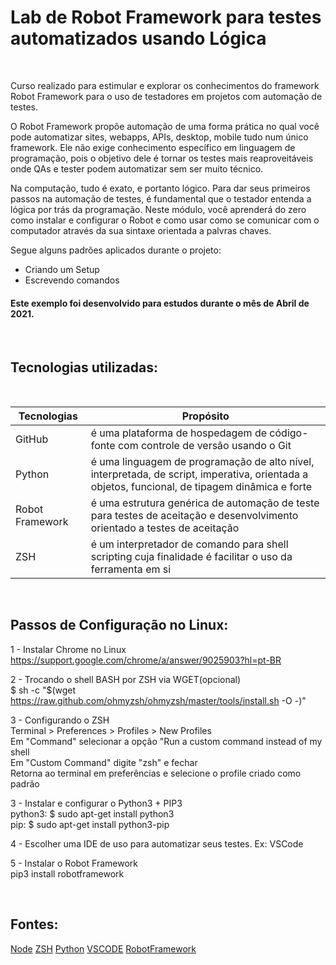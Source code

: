 # Lab de Robot Framework para testes automatizados usando Lógica

<br>

 Curso realizado para estimular e explorar os conhecimentos do framework Robot Framework para o uso de testadores em projetos com automação de testes. 

 O Robot Framework propõe automação de uma forma prática no qual você pode automatizar sites, webapps, APIs, desktop, mobile tudo num único framework.
 Ele não exige conhecimento específico em linguagem de programação, pois o objetivo dele é tornar os testes mais reaproveitáveis onde QAs e tester podem automatizar sem ser muito técnico.

 Na computação, tudo é exato, e portanto lógico. Para dar seus primeiros passos na automação de testes, é fundamental que o testador entenda a lógica por trás da programação. Neste módulo, você aprenderá do zero como instalar e configurar o Robot e como usar como se comunicar com o computador através da sua sintaxe orientada a palvras chaves.

 Segue alguns padrões aplicados durante o projeto:

 * Criando um Setup
 * Escrevendo comandos
 

#### Este exemplo foi desenvolvido para estudos durante o mês de Abril de 2021.

<br>

## Tecnologias utilizadas:

<br>

Tecnologias | Propósito
------------ | -------------
GitHub | é uma plataforma de hospedagem de código-fonte com controle de versão usando o Git
Python | é uma linguagem de programação de alto nível, interpretada, de script, imperativa, orientada a objetos, funcional, de tipagem dinâmica e forte
Robot Framework | é uma estrutura genérica de automação de teste para testes de aceitação e desenvolvimento orientado a testes de aceitação  
ZSH | é um interpretador de comando para shell scripting cuja finalidade é facilitar o uso da ferramenta em si
<br>

## Passos de Configuração no Linux:

1 - Instalar Chrome no Linux<br>
    https://support.google.com/chrome/a/answer/9025903?hl=pt-BR

2 - Trocando o shell BASH por ZSH via WGET(opcional)<br>
    $ sh -c "$(wget https://raw.github.com/ohmyzsh/ohmyzsh/master/tools/install.sh -O -)"

3 - Configurando o ZSH<br>
    Terminal > Preferences > Profiles > New Profiles<br>
    Em "Command" selecionar a opção "Run a custom command instead of my shell<br>
    Em "Custom Command" digite "zsh" e fechar<br>
    Retorna ao terminal em preferências e selecione o profile criado como padrão<br>


3 - Instalar e configurar o Python3 + PIP3<br>
    python3: $ sudo apt-get install python3<br>
    pip: $ sudo apt-get install python3-pip<br>


4 - Escolher uma IDE de uso para automatizar seus testes. Ex: VSCode

5 - Instalar o Robot Framework<br> 
    pip3 install robotframework

<br>

## Fontes:
[Node](https://nodejs.org/en/)
[ZSH](https://ohmyz.sh)
[Python](https://www.python.org/)
[VSCODE](https://code.visualstudio.com)
[RobotFramework](https://robotframework.org/)
